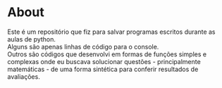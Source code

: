 # About

<p>Este é um repositório que fiz para salvar programas escritos durante as aulas de python.<br>
Alguns são apenas linhas de código para o console.<br>
Outros são códigos que desenvolvi em formas de funções simples e complexas onde eu buscava solucionar questões - principalmente matemáticas - de uma forma sintética para conferir resultados de avaliações.<br>
